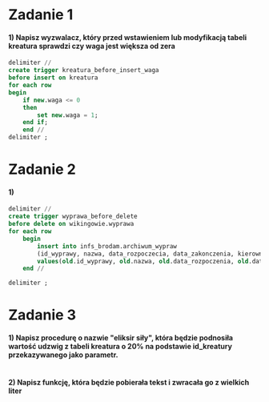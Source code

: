 # Zadanie 1
#### 1) Napisz wyzwalacz, który przed wstawieniem lub modyfikacją tabeli kreatura sprawdzi czy waga jest większa od zera
```sql
delimiter //
create trigger kreatura_before_insert_waga
before insert on kreatura
for each row
begin
	if new.waga <= 0
	then
		set new.waga = 1;
	end if;
	end //
delimiter ;
```
# Zadanie 2
#### 1)
```sql
delimiter //
create trigger wyprawa_before_delete
before delete on wikingowie.wyprawa
for each row
	begin
		insert into infs_brodam.archiwum_wypraw
		(id_wyprawy, nazwa, data_rozpoczecia, data_zakonczenia, kierownik)
        values(old.id_wyprawy, old.nazwa, old.data_rozpoczenia, old.data_zakonczenia, old.kierownik);
	end //

delimiter ;
```

# Zadanie 3
#### 1) Napisz procedurę o nazwie "eliksir siły", która będzie podnosiła wartość udzwig z tabeli kreatura o 20% na podstawie id_kreatury przekazywanego jako parametr.
```sql

```
#### 2) Napisz funkcję, która będzie pobierała tekst i zwracała go z wielkich liter
```sql

```
